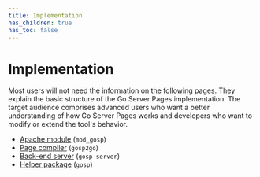 ```yaml
---
title: Implementation
has_children: true
has_toc: false
---
```


Implementation
==============

Most users will not need the information on the following pages.  They explain the basic structure of the Go Server Pages implementation.  The target audience comprises advanced users who want a better understanding of how Go Server Pages works and developers who want to modify or extend the tool's behavior.

* [Apache module](implementation/apache_module.md) (`mod_gosp`)
* [Page compiler](implementation/page_compiler.md) (`gosp2go`)
* [Back-end server](implementation/back_end_server.md) (`gosp-server`)
* [Helper package](implementation/helper_package.md) (`gosp`)
